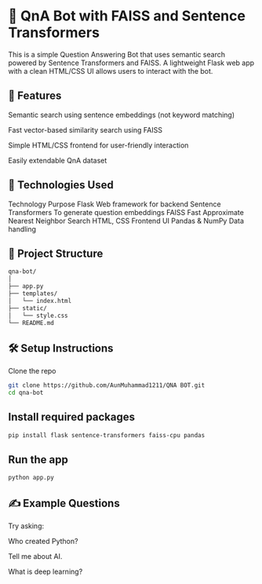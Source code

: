 # 🤖 QnA Bot with FAISS and Sentence Transformers
This is a simple Question Answering Bot that uses semantic search powered by Sentence Transformers and FAISS. A lightweight Flask web app with a clean HTML/CSS UI allows users to interact with the bot.

## 🚀 Features
Semantic search using sentence embeddings (not keyword matching)

Fast vector-based similarity search using FAISS

Simple HTML/CSS frontend for user-friendly interaction

Easily extendable QnA dataset

## 🧠 Technologies Used
Technology	Purpose
Flask	Web framework for backend
Sentence Transformers	To generate question embeddings
FAISS	Fast Approximate Nearest Neighbor Search
HTML, CSS	Frontend UI
Pandas & NumPy	Data handling

## 📁 Project Structure
```bash
qna-bot/
│
├── app.py                  
├── templates/
│   └── index.html          
├── static/
│   └── style.css          
└── README.md     
```          
## 🛠️ Setup Instructions

Clone the repo
```bash
git clone https://github.com/AunMuhammad1211/QNA BOT.git
cd qna-bot
```
## Install required packages
```bash
pip install flask sentence-transformers faiss-cpu pandas
```
## Run the app
```bash
python app.py
```
## ✍️ Example Questions
Try asking:

Who created Python?

Tell me about AI.

What is deep learning?
